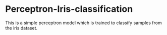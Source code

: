 # Perceptron-Iris-classification
This is a simple perceptron model which is trained to classify samples from the iris dataset.
